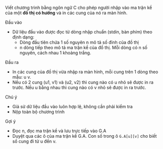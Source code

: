 Viết chương trình bằng ngôn ngữ C cho phép người nhập vào ma trận kề của một **đồ thị có hướng** và in các cung của nó ra màn hình.

Đầu vào
- Dữ liệu đầu vào được đọc từ dòng nhập chuẩn (stdin, bàn phím) theo định dạng:
  - Dòng đầu tiên chứa 1 số nguyên n mô tả số đỉnh của đồ thị
  - n dòng tiếp theo mô tả ma trận kề của đồ thị. Mỗi dòng có n số nguyên, cách nhau 1 khoảng trắng.

Đầu ra
- In các cung của đồ thị vừa nhập ra màn hình, mỗi cung trên 1 dòng theo mẫu: u v.
- Nếu có 2 cung (u1, v1) và (u2, v2) thì cung nào có u nhỏ sẽ được in ra trước. Nếu u bằng nhau thì cung nào có v nhỏ sẽ được in ra trước.

Chú ý
- Giả sử dữ liệu đầu vào luôn hợp lệ, không cần phải kiểm tra
- Nộp toàn bộ chương trình

Gợi ý
- Đọc n, đọc ma trận kề và lưu trực tiếp vào G.A
- Duyệt qua các ô của ma trận kề G.A. Con số trong ô `G.A[u][v]` cho biết số cung đi từ u đến v.

